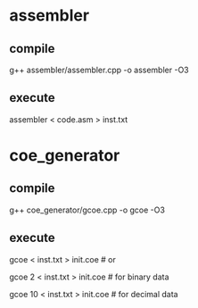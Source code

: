 # assembler
## compile 
g++ assembler/assembler.cpp -o assembler -O3
## execute
assembler < code.asm > inst.txt

# coe_generator
## compile
g++ coe_generator/gcoe.cpp -o gcoe -O3
## execute
gcoe < inst.txt > init.coe    \# or

gcoe 2 < inst.txt > init.coe \# for binary data


gcoe 10 < inst.txt > init.coe \# for decimal data